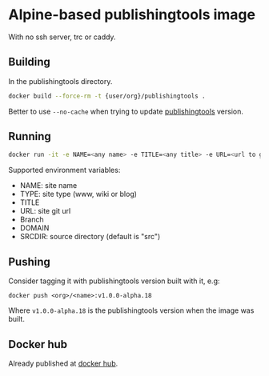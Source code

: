 # Alpine-based publishingtools image

With no ssh server, trc or caddy.

## Building

In the publishingtools directory.

```bash
docker build --force-rm -t {user/org}/publishingtools .
```

Better to use `--no-cache` when trying to update [publishingtools](https://github.com/crystaluniverse/publishingtools) version.

## Running

```bash
docker run -it -e NAME=<any name> -e TITLE=<any title> -e URL=<url to git repo> -e BRANCH=<repo branch> -e DOMAIN=<domain> {user/org}/publishingtools
```

Supported environment variables:

* NAME: site name
* TYPE: site type (www, wiki or blog)
* TITLE
* URL: site git url
* Branch
* DOMAIN
* SRCDIR: source directory (default is "src")

## Pushing

Consider tagging it with publishingtools version built with it, e.g:

```
docker push <org>/<name>:v1.0.0-alpha.18
```

Where `v1.0.0-alpha.18` is the publishingtools version when the image was built.

## Docker hub

Already published at [docker hub](https://hub.docker.com/r/abom/tfweb_alpine).
